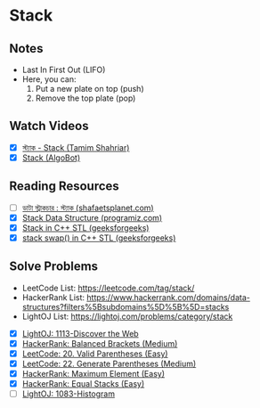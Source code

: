 # Stack

## Notes

- Last In First Out (LIFO)
- Here, you can:
  1. Put a new plate on top (push)
  1. Remove the top plate (pop)

## Watch Videos

- [x] [স্ট্যাক - Stack (Tamim Shahriar)](https://youtu.be/-8JxL-dXg6w)
- [x] [Stack (AlgoBot)](https://youtu.be/3gwBZwsa_ik)

## Reading Resources

- [ ] [ডাটা স্ট্রাকচার : স্ট্যাক (shafaetsplanet.com)](http://www.shafaetsplanet.com/?p=2342)
- [x] [Stack Data Structure (programiz.com)](https://www.programiz.com/dsa/stack)
- [x] [Stack in C++ STL (geeksforgeeks)](https://www.geeksforgeeks.org/stack-in-cpp-stl/)
- [x] [stack swap() in C++ STL (geeksforgeeks)](https://www.geeksforgeeks.org/stack-swap-in-c-stl/)

## Solve Problems

- LeetCode List: https://leetcode.com/tag/stack/
- HackerRank List: https://www.hackerrank.com/domains/data-structures?filters%5Bsubdomains%5D%5B%5D=stacks
- LightOJ List: https://lightoj.com/problems/category/stack
- [x] [LightOJ: 1113-Discover the Web](https://lightoj.com/problem/discover-the-web)
- [x] [HackerRank: Balanced Brackets (Medium)](https://www.hackerrank.com/challenges/balanced-brackets)
- [x] [LeetCode: 20. Valid Parentheses (Easy)](https://leetcode.com/problems/valid-parentheses/)
- [x] [LeetCode: 22. Generate Parentheses (Medium)](https://leetcode.com/problems/generate-parentheses)
- [x] [HackerRank: Maximum Element (Easy)](https://www.hackerrank.com/challenges/maximum-element)
- [x] [HackerRank: Equal Stacks (Easy)](https://www.hackerrank.com/challenges/equal-stacks/problem)
- [ ] [LightOJ: 1083-Histogram](https://lightoj.com/problem/histogram)
